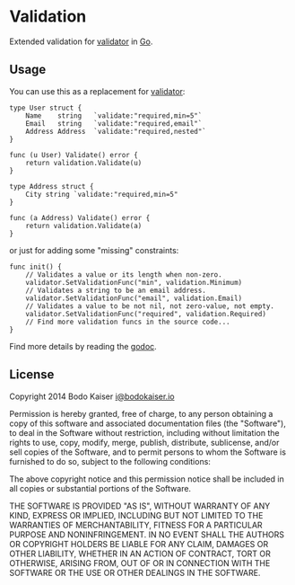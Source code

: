 # Validation

Extended validation for [validator](http://gopkg.in/validator.v1) in
[Go](http://golang.org).

## Usage

You can use this as a replacement for [validator](http://gopkg.in/validator.v1):

    type User struct {
        Name    string   `validate:"required,min=5"`
        Email   string   `validate:"required,email"`
        Address Address  `validate:"required,nested"`
    }

    func (u User) Validate() error {
        return validation.Validate(u)
    }

    type Address struct {
        City string `validate:"required,min=5"
    }

    func (a Address) Validate() error {
        return validation.Validate(a)
    }

or just for adding some "missing" constraints:

    func init() {
        // Validates a value or its length when non-zero.
        validator.SetValidationFunc("min", validation.Minimum)
        // Validates a string to be an email address.
        validator.SetValidationFunc("email", validation.Email)
        // Validates a value to be not nil, not zero-value, not empty.
        validator.SetValidationFunc("required", validation.Required)
        // Find more validation funcs in the source code...
    }

Find more details by reading the
[godoc](http://godoc.org/github.com/satisfeet/go-validation).

## License

Copyright 2014 Bodo Kaiser <i@bodokaiser.io>

Permission is hereby granted, free of charge, to any person obtaining
a copy of this software and associated documentation files (the
"Software"), to deal in the Software without restriction, including
without limitation the rights to use, copy, modify, merge, publish,
distribute, sublicense, and/or sell copies of the Software, and to
permit persons to whom the Software is furnished to do so, subject to
the following conditions:

The above copyright notice and this permission notice shall be
included in all copies or substantial portions of the Software.

THE SOFTWARE IS PROVIDED "AS IS", WITHOUT WARRANTY OF ANY KIND,
EXPRESS OR IMPLIED, INCLUDING BUT NOT LIMITED TO THE WARRANTIES OF
MERCHANTABILITY, FITNESS FOR A PARTICULAR PURPOSE AND
NONINFRINGEMENT. IN NO EVENT SHALL THE AUTHORS OR COPYRIGHT HOLDERS BE
LIABLE FOR ANY CLAIM, DAMAGES OR OTHER LIABILITY, WHETHER IN AN ACTION
OF CONTRACT, TORT OR OTHERWISE, ARISING FROM, OUT OF OR IN CONNECTION
WITH THE SOFTWARE OR THE USE OR OTHER DEALINGS IN THE SOFTWARE.

